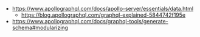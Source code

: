 - https://www.apollographql.com/docs/apollo-server/essentials/data.html
  - https://blog.apollographql.com/graphql-explained-5844742f195e
- https://www.apollographql.com/docs/graphql-tools/generate-schema#modularizing
 